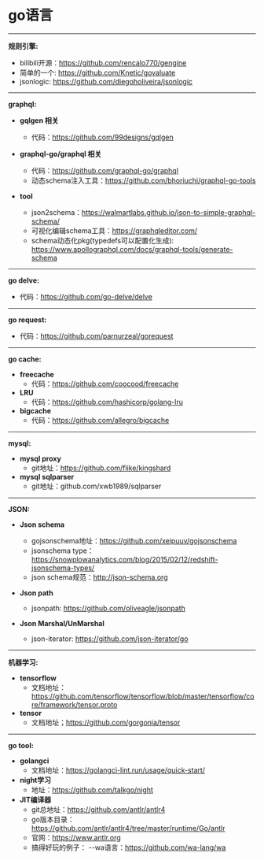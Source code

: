 go语言
=======
*******  
__规则引擎:__ 
* bilibili开源：https://github.com/rencalo770/gengine  
* 简单的一个: https://github.com/Knetic/govaluate 
* jsonlogic: https://github.com/diegoholiveira/jsonlogic

*******  
__graphql:__  
* __gqlgen 相关__  
  * 代码：https://github.com/99designs/gqlgen  
    
* __graphql-go/graphql 相关__  
  * 代码：https://github.com/graphql-go/graphql
  * 动态schema注入工具：https://github.com/bhoriuchi/graphql-go-tools  
  
* __tool__
  * json2schema：https://walmartlabs.github.io/json-to-simple-graphql-schema/
  * 可视化编辑schema工具：https://graphqleditor.com/
  * schema动态化pkg(typedefs可以配置化生成): https://www.apollographql.com/docs/graphql-tools/generate-schema

*******  
__go delve:__  
* 代码：https://github.com/go-delve/delve  

*******  
__go request:__ 
* 代码：https://github.com/parnurzeal/gorequest

*******  
__go cache:__ 
* __freecache__  
  * 代码：https://github.com/coocood/freecache
* __LRU__  
  * 代码：https://github.com/hashicorp/golang-lru
* __bigcache__
  * 代码：https://github.com/allegro/bigcache
  
*******  
__mysql:__ 
* __mysql proxy__
  * git地址：https://github.com/flike/kingshard
* __mysql sqlparser__
  * git地址：github.com/xwb1989/sqlparser

*******  
__JSON:__ 
* __Json schema__
  * gojsonschema地址：https://github.com/xeipuuv/gojsonschema
  * jsonschema type：https://snowplowanalytics.com/blog/2015/02/12/redshift-jsonschema-types/
  * json schema规范：http://json-schema.org

* __Json path__
  * jsonpath: https://github.com/oliveagle/jsonpath
  
* __Json Marshal/UnMarshal__
  * json-iterator: https://github.com/json-iterator/go
  
*******
__机器学习:__
* __tensorflow__
  * 文档地址：https://github.com/tensorflow/tensorflow/blob/master/tensorflow/core/framework/tensor.proto
* __tensor__
  * 文档地址；https://github.com/gorgonia/tensor

*******
__go tool:__
* __golangci__
  * 文档地址：https://golangci-lint.run/usage/quick-start/
* __night学习__
  * 地址：https://github.com/talkgo/night
* __JIT编译器__
  * git总地址：https://github.com/antlr/antlr4 
  * go版本目录：https://github.com/antlr/antlr4/tree/master/runtime/Go/antlr
  * 官网：https://www.antlr.org
  * 搞得好玩的例子：
        --wa语言：https://github.com/wa-lang/wa
